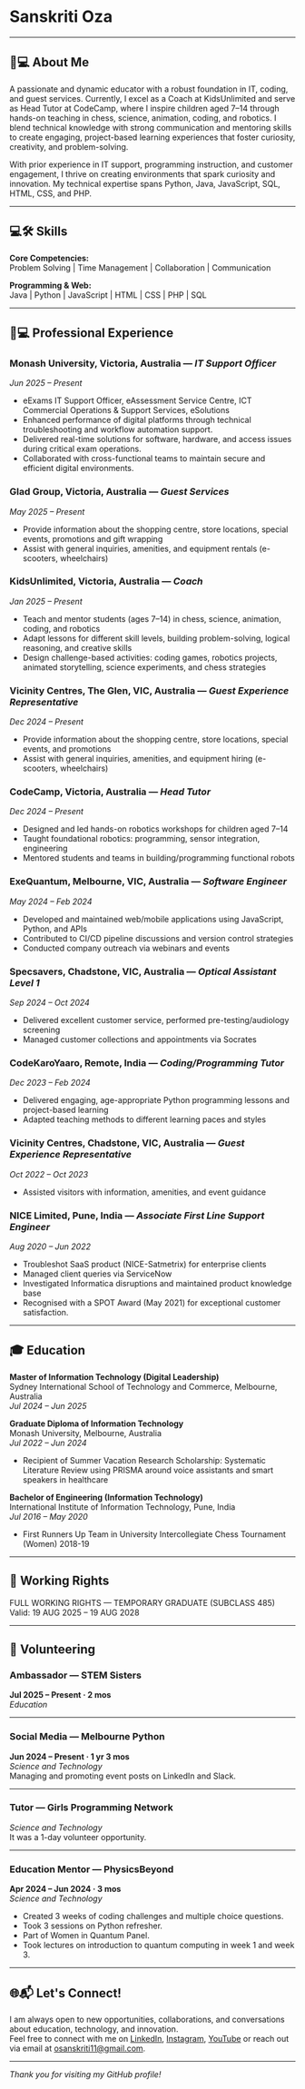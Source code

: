 # Sanskriti Oza

---

## 👧💻 About Me

A passionate and dynamic educator with a robust foundation in IT, coding, and guest services. Currently, I excel as a Coach at KidsUnlimited and serve as Head Tutor at CodeCamp, where I inspire children aged 7–14 through hands-on teaching in chess, science, animation, coding, and robotics. I blend technical knowledge with strong communication and mentoring skills to create engaging, project-based learning experiences that foster curiosity, creativity, and problem-solving.

With prior experience in IT support, programming instruction, and customer engagement, I thrive on creating environments that spark curiosity and innovation. My technical expertise spans Python, Java, JavaScript, SQL, HTML, CSS, and PHP.

---

## 💻🛠️ Skills

**Core Competencies:**  
Problem Solving | Time Management | Collaboration | Communication

**Programming & Web:**  
Java | Python | JavaScript | HTML | CSS | PHP | SQL

---

## 💼💻 Professional Experience

### Monash University, Victoria, Australia — _IT Support Officer_  
_Jun 2025 – Present_  
- eExams IT Support Officer, eAssessment Service Centre, ICT Commercial Operations & Support Services, eSolutions
- Enhanced performance of digital platforms through technical troubleshooting and workflow automation support.  
- Delivered real-time solutions for software, hardware, and access issues during critical exam operations.  
- Collaborated with cross-functional teams to maintain secure and efficient digital environments.

### Glad Group, Victoria, Australia — _Guest Services_  
_May 2025 – Present_  
- Provide information about the shopping centre, store locations, special events, promotions and gift wrapping  
- Assist with general inquiries, amenities, and equipment rentals (e-scooters, wheelchairs)

### KidsUnlimited, Victoria, Australia — _Coach_  
_Jan 2025 – Present_  
- Teach and mentor students (ages 7–14) in chess, science, animation, coding, and robotics  
- Adapt lessons for different skill levels, building problem-solving, logical reasoning, and creative skills  
- Design challenge-based activities: coding games, robotics projects, animated storytelling, science experiments, and chess strategies

### Vicinity Centres, The Glen, VIC, Australia — _Guest Experience Representative_  
_Dec 2024 – Present_  
- Provide information about the shopping centre, store locations, special events, and promotions  
- Assist with general inquiries, amenities, and equipment hiring (e-scooters, wheelchairs)

### CodeCamp, Victoria, Australia — _Head Tutor_  
_Dec 2024 – Present_  
- Designed and led hands-on robotics workshops for children aged 7–14  
- Taught foundational robotics: programming, sensor integration, engineering  
- Mentored students and teams in building/programming functional robots

### ExeQuantum, Melbourne, VIC, Australia — _Software Engineer_  
_May 2024 – Feb 2024_  
- Developed and maintained web/mobile applications using JavaScript, Python, and APIs  
- Contributed to CI/CD pipeline discussions and version control strategies  
- Conducted company outreach via webinars and events

### Specsavers, Chadstone, VIC, Australia — _Optical Assistant Level 1_  
_Sep 2024 – Oct 2024_  
- Delivered excellent customer service, performed pre-testing/audiology screening  
- Managed customer collections and appointments via Socrates

### CodeKaroYaaro, Remote, India — _Coding/Programming Tutor_  
_Dec 2023 – Feb 2024_  
- Delivered engaging, age-appropriate Python programming lessons and project-based learning
- Adapted teaching methods to different learning paces and styles

### Vicinity Centres, Chadstone, VIC, Australia — _Guest Experience Representative_  
_Oct 2022 – Oct 2023_  
- Assisted visitors with information, amenities, and event guidance

### NICE Limited, Pune, India — _Associate First Line Support Engineer_  
_Aug 2020 – Jun 2022_  
- Troubleshot SaaS product (NICE-Satmetrix) for enterprise clients  
- Managed client queries via ServiceNow  
- Investigated Informatica disruptions and maintained product knowledge base  
- Recognised with a SPOT Award (May 2021) for exceptional customer satisfaction.

---

## 🎓 Education

**Master of Information Technology (Digital Leadership)**  
Sydney International School of Technology and Commerce, Melbourne, Australia  
_Jul 2024 – Jun 2025_

**Graduate Diploma of Information Technology**  
Monash University, Melbourne, Australia  
_Jul 2022 – Jun 2024_  
- Recipient of Summer Vacation Research Scholarship: Systematic Literature Review using PRISMA around voice assistants and smart speakers in healthcare

**Bachelor of Engineering (Information Technology)**  
International Institute of Information Technology, Pune, India  
_Jul 2016 – May 2020_  
- First Runners Up Team in University Intercollegiate Chess Tournament (Women) 2018-19

---

## 🛂 Working Rights

FULL WORKING RIGHTS — TEMPORARY GRADUATE (SUBCLASS 485)  
Valid: 19 AUG 2025 – 19 AUG 2028

---

## 🤝 Volunteering

### Ambassador — STEM Sisters  
**Jul 2025 – Present · 2 mos**  
_Education_

---

### Social Media — Melbourne Python  
**Jun 2024 – Present · 1 yr 3 mos**  
_Science and Technology_  
Managing and promoting event posts on LinkedIn and Slack.

---

### Tutor — Girls Programming Network  
_Science and Technology_  
It was a 1-day volunteer opportunity.

---

### Education Mentor — PhysicsBeyond  
**Apr 2024 – Jun 2024 · 3 mos**  
_Science and Technology_  
- Created 3 weeks of coding challenges and multiple choice questions.
- Took 3 sessions on Python refresher.
- Part of Women in Quantum Panel.
- Took lectures on introduction to quantum computing in week 1 and week 3.

---

## 🌐📬 Let's Connect!

I am always open to new opportunities, collaborations, and conversations about education, technology, and innovation.  
Feel free to connect with me on [LinkedIn](https://www.linkedin.com/in/sanskriti-oza), [Instagram](https://www.instagram.com/woomoon711/), [YouTube](https://www.youtube.com/@SanskritiOza) or reach out via email at [osanskriti11@gmail.com](mailto:osanskriti11@gmail.com).

---

*Thank you for visiting my GitHub profile!*